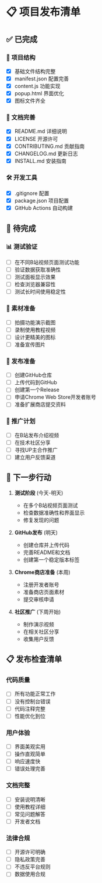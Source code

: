 # 📋 项目发布清单

## ✅ 已完成

### 📁 项目结构
- [x] 基础文件结构完整
- [x] manifest.json 配置完善
- [x] content.js 功能实现
- [x] popup.html 界面优化
- [x] 图标文件齐全

### 📝 文档完善
- [x] README.md 详细说明
- [x] LICENSE 开源许可
- [x] CONTRIBUTING.md 贡献指南
- [x] CHANGELOG.md 更新日志
- [x] INSTALL.md 安装指南

### 🛠️ 开发工具
- [x] .gitignore 配置
- [x] package.json 项目配置
- [x] GitHub Actions 自动构建

## 🔄 待完成

### 📊 测试验证
- [ ] 在不同B站视频页面测试功能
- [ ] 验证数据获取准确性
- [ ] 测试面板显示效果
- [ ] 检查浏览器兼容性
- [ ] 测试长时间使用稳定性

### 📸 素材准备
- [ ] 拍摄功能演示截图
- [ ] 录制使用教程视频
- [ ] 设计更精美的图标
- [ ] 准备宣传图片

### 🚀 发布准备
- [ ] 创建GitHub仓库
- [ ] 上传代码到GitHub
- [ ] 创建第一个Release
- [ ] 申请Chrome Web Store开发者账号
- [ ] 准备扩展商店提交资料

### 📢 推广计划
- [ ] 在B站发布介绍视频
- [ ] 在技术社区分享
- [ ] 寻找UP主合作推广
- [ ] 建立用户反馈渠道

## 🎯 下一步行动

1. **测试阶段** (今天-明天)
   - 在多个B站视频页面测试
   - 检查数据准确性和界面显示
   - 修复发现的问题

2. **GitHub发布** (明天)
   - 创建仓库并上传代码
   - 完善README和文档
   - 创建第一个稳定版本标签

3. **Chrome商店准备** (本周)
   - 注册开发者账号
   - 准备商店页面素材
   - 提交审核申请

4. **社区推广** (下周开始)
   - 制作演示视频
   - 在相关社区分享
   - 收集用户反馈

## 📋 发布检查清单

### 代码质量
- [ ] 所有功能正常工作
- [ ] 没有控制台错误
- [ ] 代码注释完整
- [ ] 性能优化到位

### 用户体验
- [ ] 界面美观实用
- [ ] 操作直观简单
- [ ] 响应速度快
- [ ] 错误处理完善

### 文档完整
- [ ] 安装说明清晰
- [ ] 使用教程详细
- [ ] 常见问题解答
- [ ] 开发者文档

### 法律合规
- [ ] 开源许可明确
- [ ] 隐私政策完善
- [ ] 不违反平台规则
- [ ] 数据使用合规
